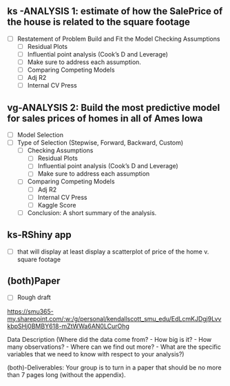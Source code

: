 
## ks -ANALYSIS 1: estimate of how the SalePrice of the house is related to the square footage 
- [ ] Restatement of Problem Build and Fit the Model Checking Assumptions
	- [ ]  Residual Plots 
	- [ ]  Influential point analysis (Cook’s D and Leverage) 
	- [ ]  Make sure to address each assumption. 
	- [ ]  Comparing Competing Models 
	- [ ]  Adj R2
	- [ ] Internal CV Press
	
## vg-ANALYSIS 2: Build the most predictive model for sales prices of homes in all of Ames Iowa
- [ ]  Model Selection
- [ ]  Type of Selection (Stepwise, Forward, Backward, Custom)
	- [ ]  Checking Assumptions 
		- [ ]  Residual Plots
		- [ ]  Influential point analysis (Cook’s D and Leverage)
		- [ ]  Make sure to address each assumption
	- [ ]  Comparing Competing Models
		- [ ]  Adj R2   
		- [ ]  Internal CV Press   
		- [ ]  Kaggle Score 
	- [ ]  Conclusion: A short summary of the analysis.  

## ks-RShiny app 
- [ ] that will display at least display a scatterplot of price of the home v. square footage 



## (both)Paper
- [ ] Rough draft

https://smu365-my.sharepoint.com/:w:/g/personal/kendallscott_smu_edu/EdLcmKJDgj9LvvkbpSHj0BMBY618-mZtWWa6AN0LCurOhg

Data Description (Where did the data come from? 
	- How big is it? 
	- How many observations? 
	- Where can we find out more? 
	- What are the specific variables that we need to know with respect to your analysis?)


(both)-Deliverables: Your group is to turn in a paper that should be no more than 7 pages long (without the appendix).
